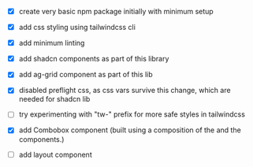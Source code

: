 - [x] create very basic npm package initially with minimum setup
- [x] add css styling using tailwindcss cli

- [x] add minimum linting

- [x] add shadcn components as part of this library
- [x] add ag-grid component as part of this lib

- [x] disabled preflight css, as css vars survive this change, which are needed for shadcn lib
- [ ] try experimenting with "tw-" prefix for more safe styles in tailwindcss

- [x] add Combobox component (built using a composition of the <Popover /> and the <Command /> components.)
- [ ] add layout component
